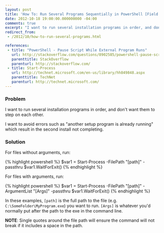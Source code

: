 ```yaml
---
layout: post
title: 'How To: Run Several Programs Sequentially in PowerShell [Field Notes]'
date: 2012-10-18 19:00:00.000000000 -04:00
comments: true
excerpt: "I want to run several installation programs in order, and don't want them to step on each other."
redirect_from: 
 - /2012/10/how-to-run-several-programs.html

references: 
 - title: "PowerShell - Pause Script While External Program Runs"
   url: http://stackoverflow.com/questions/8902585/powershell-pause-script-while-external-program-runs
   parenttitle: StackOverflow
   parenturl: http://stackoverflow.com/
 - title: Start-Process
   url: http://technet.microsoft.com/en-us/library/hh849848.aspx
   parenttitle: TechNet
   parenturl: http://technet.microsoft.com/
---
```

### Problem
I want to run several installation programs in order, and don't want them to step on each other.

I want to avoid errors such as "another setup program is already running" which result in the second install not completing.

### Solution

For files without arguments, run:

{% highlight powershell %}
$var1 = Start-Process -FilePath "[path]" -passthru
$var1.WaitForExit()
{% endhighlight %}

For files with arguments, run:

{% highlight powershell %}
$var1 = Start-Process -FilePath "[path]" -ArgumentList "[Args]" -passthru
$var1.WaitForExit()
{% endhighlight %}

In these examples, `[path]` is the full path to the file (e.g. `C:\SomeFolder\MyProgram.exe`) you want to run. `[Args]` is whatever you'd normally put after the path to the exe in the command line.

**NOTE**: Single quotes around the file path will ensure the command will not break if it includes a space in the path.
